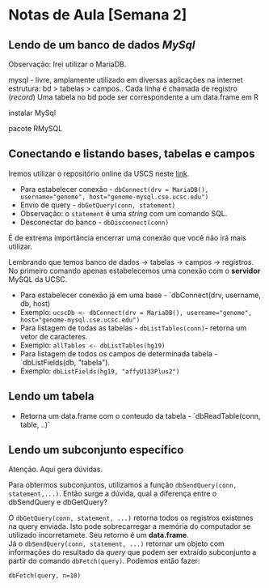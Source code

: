 # Notas de Aula [Semana 2]

## Lendo de um banco de dados _MySql_

Observação: Irei utilizar o MariaDB.

mysql - livre, amplamente utilizado em diversas aplicações na internet 
estrutura: bd > tabelas > campos.. Cada linha é chamada de registro (_record_)
Uma tabela no bd pode ser correspondente a um data.frame em R

instalar MySql

pacote RMySQL

## Conectando e listando bases, tabelas e campos

Iremos utilizar o repositório online da USCS neste [link](http://genome.ucsc.edu/goldenPath/help/mysql.html).

* Para estabelecer conexão - `dbConnect(drv = MariaDB(), username="genome", host="genome-mysql.cse.ucsc.edu")`
* Envio de query - `dbGetQuery(conn, statement)`
 * Observação: o `statement` é uma *string* com um comando SQL.
* Desconectar do banco - `dbDisconnect(conn)`

É de extrema importância encerrar uma conexão que você não irá mais utilizar.

Lembrando que temos banco de dados -> tabelas -> campos -> registros. No primeiro comando apenas estabelecemos uma conexão com o **servidor** MySQL da UCSC.

* Para estabelecer conexão já em uma base - `dbConnect(drv, username, db, host)
 * Exemplo: `ucscDb <- dbConnect(drv = MariaDB(), username="genome", host="genome-mysql.cse.ucsc.edu")`
* Para listagem de todas as tabelas - `dbListTables(conn)`- retorna um vetor de caracteres.
 * Exemplo: `allTables <- dbListTables(hg19)`
* Para listagem de todos os campos de determinada tabela - `dbListFields(db, "tabela").
 * Exemplo: `dbListFields(hg19, "affyU133Plus2")`

## Lendo um tabela

* Retorna um data.frame com o conteudo da tabela - ´dbReadTable(conn, table, ..)´

## Lendo um subconjunto específico

Atenção. Aqui gera dúvidas.

Para obtermos subconjuntos, utilizamos a função `dbSendQuery(conn, statement,...)`. Então surge a dúvida, qual a diferença entre o dbSendQuery e dbGetQuery?

O `dbGetQuery(conn, statement, ...)` retorna todos os registros existenes na query enviada. Isto pode sobrecarregar a memória do computador se utilizado incorretamete. Seu retorno é um **data.frame**.  
Já o `dbSendQuery(conn, statement, ...)` retornar um objeto com informações do resultado da *query* que podem ser extraído subconjunto a partir do comando `dbFetch(query)`. Podemos então fazer:

    dbFetch(query, n=10)
    


